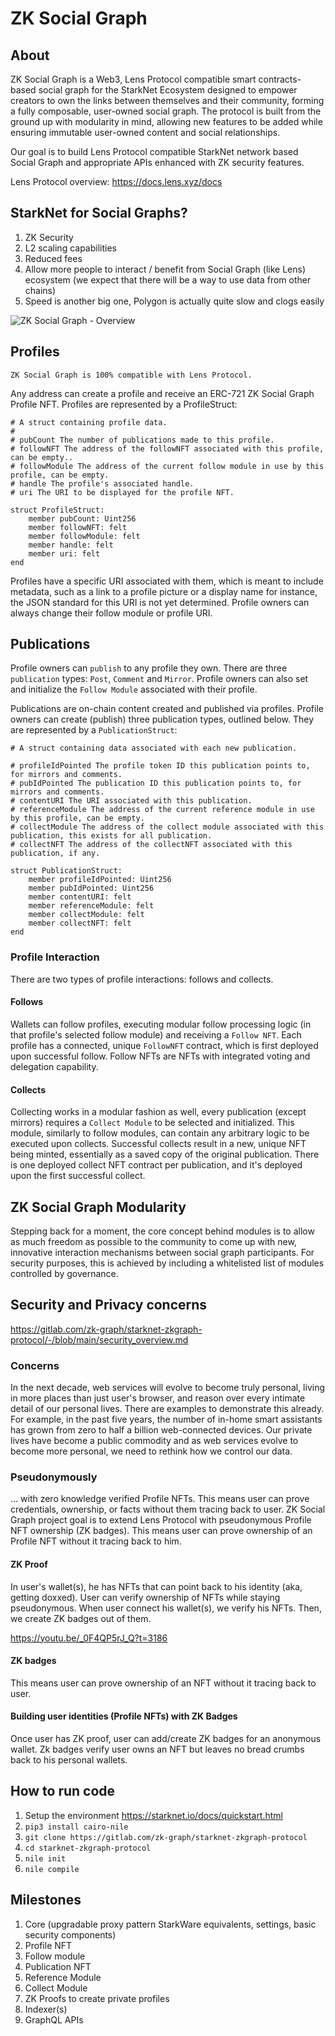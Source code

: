 # ZK Social Graph

## About

ZK Social Graph is a Web3, Lens Protocol compatible smart contracts-based social graph for the StarkNet Ecosystem designed to empower creators to own the links between themselves and their community, forming a fully composable, user-owned social graph. The protocol is built from the ground up with modularity in mind, allowing new features to be added while ensuring immutable user-owned content and social relationships.

Our goal is to build Lens Protocol compatible StarkNet network based Social Graph and appropriate APIs enhanced with ZK security features.

Lens Protocol overview: https://docs.lens.xyz/docs 

## StarkNet for Social Graphs?

1. ZK Security
2. L2 scaling capabilities
3. Reduced fees
2. Allow more people to interact / benefit from Social Graph (like Lens) ecosystem (we expect that there will be a way to use data from other chains)
3. Speed is another big one, Polygon is actually quite slow and clogs easily

![ZK Social Graph - Overview](https://gitlab.com/zk-social-graph/starknet-social-graph/-/raw/main/assets/ZK_Social_Graph_-_Overview.png )

## Profiles

```
ZK Social Graph is 100% compatible with Lens Protocol. 
```

Any address can create a profile and receive an ERC-721 ZK Social Graph Profile NFT. Profiles are represented by a ProfileStruct:

```
# A struct containing profile data.
#
# pubCount The number of publications made to this profile.
# followNFT The address of the followNFT associated with this profile, can be empty..
# followModule The address of the current follow module in use by this profile, can be empty.
# handle The profile's associated handle.
# uri The URI to be displayed for the profile NFT.

struct ProfileStruct:
    member pubCount: Uint256
    member followNFT: felt
    member followModule: felt
    member handle: felt
    member uri: felt
end
```

Profiles have a specific URI associated with them, which is meant to include metadata, such as a link to a profile picture or a display name for instance, the JSON standard for this URI is not yet determined. Profile owners can always change their follow module or profile URI.

## Publications

Profile owners can `publish` to any profile they own. There are three `publication` types: `Post`, `Comment` and `Mirror`. Profile owners can also set and initialize the `Follow Module` associated with their profile.

Publications are on-chain content created and published via profiles. Profile owners can create (publish) three publication types, outlined below. They are represented by a `PublicationStruct`:

```
# A struct containing data associated with each new publication.

# profileIdPointed The profile token ID this publication points to, for mirrors and comments.
# pubIdPointed The publication ID this publication points to, for mirrors and comments.
# contentURI The URI associated with this publication.
# referenceModule The address of the current reference module in use by this profile, can be empty.
# collectModule The address of the collect module associated with this publication, this exists for all publication.
# collectNFT The address of the collectNFT associated with this publication, if any.

struct PublicationStruct:
    member profileIdPointed: Uint256
    member pubIdPointed: Uint256
    member contentURI: felt
    member referenceModule: felt
    member collectModule: felt
    member collectNFT: felt
end

```

### Profile Interaction

There are two types of profile interactions: follows and collects.

#### Follows

Wallets can follow profiles, executing modular follow processing logic (in that profile's selected follow module) and receiving a `Follow NFT`. Each profile has a connected, unique `FollowNFT` contract, which is first deployed upon successful follow. Follow NFTs are NFTs with integrated voting and delegation capability.

#### Collects

Collecting works in a modular fashion as well, every publication (except mirrors) requires a `Collect Module` to be selected and initialized. This module, similarly to follow modules, can contain any arbitrary logic to be executed upon collects. Successful collects result in a new, unique NFT being minted, essentially as a saved copy of the original publication. There is one deployed collect NFT contract per publication, and it's deployed upon the first successful collect.

## ZK Social Graph Modularity

Stepping back for a moment, the core concept behind modules is to allow as much freedom as possible to the community to come up with new, innovative interaction mechanisms between social graph participants. For security purposes, this is achieved by including a whitelisted list of modules controlled by governance.

## Security and Privacy concerns

https://gitlab.com/zk-graph/starknet-zkgraph-protocol/-/blob/main/security_overview.md 

### Concerns

In the next decade, web services will evolve to become truly personal, living in more places than just user's browser, and reason over every intimate detail of our personal lives. There are examples to demonstrate this already. For example, in the past five years, the number of in-home smart assistants has grown from zero to half a billion web-connected devices. Our private lives have become a public commodity and as web services evolve to become more personal, we need to rethink how we control our data.

### Pseudonymously 

... with zero knowledge verified Profile NFTs. This means user can prove credentials, ownership, or facts without them tracing back to user.
ZK Social Graph project goal is to extend Lens Protocol with pseudonymous Profile NFT ownership (ZK badges). This means user can prove ownership of an  Profile NFT without it tracing back to him.

#### ZK Proof

In user's wallet(s), he has NFTs that can point back to his identity (aka, getting doxxed). User can verify ownership of NFTs while staying pseudonymous.
When user connect his wallet(s), we verify his NFTs. Then, we create ZK badges out of them.

https://youtu.be/_0F4QP5rJ_Q?t=3186 

#### ZK badges

This means user can prove ownership of an NFT without it tracing back to user.

#### Building user identities (Profile NFTs) with ZK Badges

Once user has ZK proof, user can add/create ZK badges for an anonymous wallet.
Zk badges verify user owns an NFT but leaves no bread crumbs back to his personal wallets.

## How to run code
1. Setup the environment https://starknet.io/docs/quickstart.html
2. `pip3 install cairo-nile`
3. `git clone https://gitlab.com/zk-graph/starknet-zkgraph-protocol`
4. `cd starknet-zkgraph-protocol`
5. `nile init`
6. `nile compile`

## Milestones

1. Core (upgradable proxy pattern StarkWare equivalents, settings, basic security components)
2. Profile NFT
3. Follow module
4. Publication NFT
5. Reference Module
6. Collect Module
7. ZK Proofs to create private profiles
8. Indexer(s)
9. GraphQL APIs
